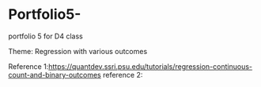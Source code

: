 # Portfolio5-
portfolio 5 for D4 class 

Theme: Regression with various outcomes 

Reference 1:https://quantdev.ssri.psu.edu/tutorials/regression-continuous-count-and-binary-outcomes
reference 2: 
